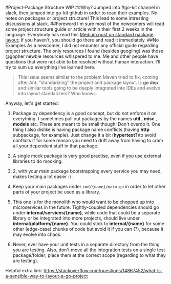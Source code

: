 #Project-Package Structure
WIP
##Why?
Jumped into #go-kit channel in slack, then jumped into go-kit github in order to read their examples. No notes on packages or project structure! This lead to some intresting discussions at slack.
##Foreword
I'm sure most of the newcomers will read some project structure guide or article within their first 2 weeks in the language. Everybody has read this [Medium post on standard package layout](https://medium.com/@benbjohnson/standard-package-layout-7cdbc8391fc1#.ds38va3pp); If you haven't, you should go there and read it immediately.
##No Examples
As a newcomer, I did not enounter any official guide regarding project structure. The only resources I found (besides googling) was those @gopher newbie resources whispered to me. Me and other people have questions that were not able to be resolved without human interaction. I'll try to sum up everything I've learned here.

> This issue seems similar to the problem Maven tried to fix, coming after Ant: "standarizing" the project and package layout. Is __go dep__ and similar tools going to be deeply integrated into IDEs and evolve into layout standarizers? Who knows.

Anyway, let's get started:

1. Package by dependency is a good concept, but do not enforce it on everything. I sometimes pull out packages by the names __util__ , __misc__ , __models__ etc. These are meant to be small though! Don't overdo it. One thing I also dislike is having package name conflicts (having __http__ subpackage, for example). Just change it a bit (__hypertext?__)to avoid conflicts if for some reason you need to drift away from having to cram all your dependent stuff in that package.

2. A single mock package is very good practise, even if you use external libraries to do mocking.

3. 2, with your main package bootstrapping every service you may need, makes testing a lot easier :) .

4. Keep your main packages under `cmd/{name}/main.go` in order to let other parts of your project be used as a library.

5. This one is for the monolith who would want to be chopped up into microservices in the future. Tightly-coupled dependencies should go under __internal/services/{name}__, while code that could be a separate library or be integrated into more projects, should live under __internal/platform/{name}__. You could stick to __internal/{name}__ for some other (edge-case) chunks of code but avoid it if you can (?), because it may evolve into chaos.

6. Never, ever have your unit tests in a separate directory from the thing you are testing. Also, don't move all the integration tests on a single test package/folder; place them at the correct scope (regarding to what they are testing).

Helpful extra link: https://stackoverflow.com/questions/14867452/what-is-a-sensible-way-to-layout-a-go-project
